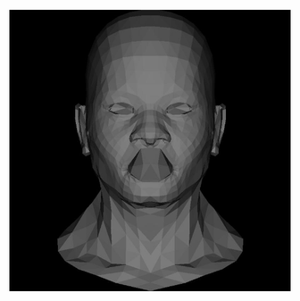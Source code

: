![](https://github.com/KienHoSD/3D_programming/blob/main/ssloys_lecture/L2_triangle_rasterization/test.jpg)
